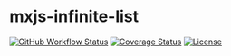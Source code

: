 # mxjs-infinite-list

[![GitHub Workflow Status](https://img.shields.io/github/workflow/status/miaoxing/mxjs-infinite-list/Build?style=flat-square)](https://github.com/miaoxing/mxjs-infinite-list/actions)
[![Coverage Status](https://img.shields.io/coveralls/miaoxing/mxjs-infinite-list.svg?style=flat-square)](https://coveralls.io/r/miaoxing/mxjs-infinite-list)
[![License](http://img.shields.io/badge/license-MIT-brightgreen.svg?style=flat-square)](http://www.opensource.org/licenses/MIT)
